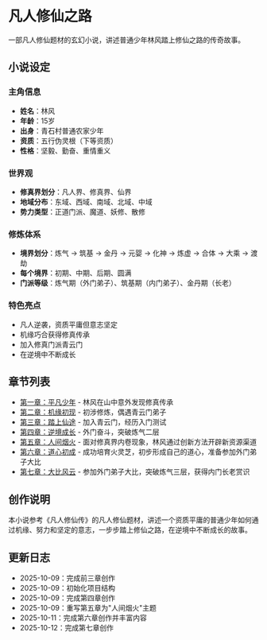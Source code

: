 # 凡人修仙之路

一部凡人修仙题材的玄幻小说，讲述普通少年林风踏上修仙之路的传奇故事。

## 小说设定

### 主角信息
- **姓名**：林风
- **年龄**：15岁
- **出身**：青石村普通农家少年
- **资质**：五行伪灵根（下等资质）
- **性格**：坚毅、勤奋、重情重义

### 世界观
- **修真界划分**：凡人界、修真界、仙界
- **地域分布**：东域、西域、南域、北域、中域
- **势力类型**：正道门派、魔道、妖修、散修

### 修炼体系
- **境界划分**：炼气 → 筑基 → 金丹 → 元婴 → 化神 → 炼虚 → 合体 → 大乘 → 渡劫
- **每个境界**：初期、中期、后期、圆满
- **门派等级**：炼气期（外门弟子）、筑基期（内门弟子）、金丹期（长老）

### 特色亮点
- 凡人逆袭，资质平庸但意志坚定
- 机缘巧合获得修真传承
- 加入修真门派青云门
- 在逆境中不断成长

## 章节列表

- [第一章：平凡少年](第一章.md) - 林风在山中意外发现修真传承
- [第二章：机缘初现](第二章.md) - 初涉修炼，偶遇青云门弟子
- [第三章：踏上仙途](第三章.md) - 加入青云门，经历入门测试
- [第四章：逆境成长](第四章.md) - 外门奋斗，突破炼气二层
- [第五章：人间烟火](第五章.md) - 面对修真界内卷现象，林风通过创新方法开辟新资源渠道
- [第六章：道心初成](第六章.md) - 成功培育火灵芝，初步形成自己的道心，准备参加外门弟子大比
- [第七章：大比风云](第七章.md) - 参加外门弟子大比，突破炼气三层，获得内门长老赏识

## 创作说明

本小说参考《凡人修仙传》的凡人修仙题材，讲述一个资质平庸的普通少年如何通过机缘、努力和坚定的意志，一步步踏上修仙之路，在逆境中不断成长的故事。

## 更新日志

- 2025-10-09：完成前三章创作
- 2025-10-09：初始化项目结构
- 2025-10-09：完成第四章创作
- 2025-10-09：重写第五章为"人间烟火"主题
- 2025-10-11：完成第六章创作并丰富内容
- 2025-10-12：完成第七章创作